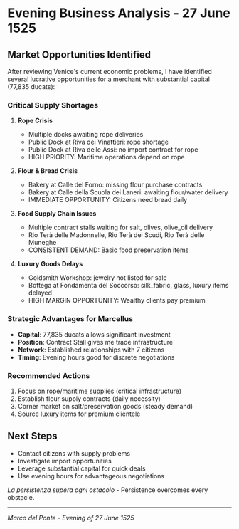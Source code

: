 # Evening Business Analysis - 27 June 1525

## Market Opportunities Identified

After reviewing Venice's current economic problems, I have identified several lucrative opportunities for a merchant with substantial capital (77,835 ducats):

### Critical Supply Shortages

1. **Rope Crisis**
   - Multiple docks awaiting rope deliveries
   - Public Dock at Riva dei Vinattieri: rope shortage
   - Public Dock at Riva delle Assi: no import contract for rope
   - HIGH PRIORITY: Maritime operations depend on rope

2. **Flour & Bread Crisis**
   - Bakery at Calle del Forno: missing flour purchase contracts
   - Bakery at Calle della Scuola dei Laneri: awaiting flour/water delivery
   - IMMEDIATE OPPORTUNITY: Citizens need bread daily

3. **Food Supply Chain Issues**
   - Multiple contract stalls waiting for salt, olives, olive_oil delivery
   - Rio Terà delle Madonnelle, Rio Terà dei Scudi, Rio Terà delle Muneghe
   - CONSISTENT DEMAND: Basic food preservation items

4. **Luxury Goods Delays**
   - Goldsmith Workshop: jewelry not listed for sale
   - Bottega at Fondamenta del Soccorso: silk_fabric, glass, luxury items delayed
   - HIGH MARGIN OPPORTUNITY: Wealthy clients pay premium

### Strategic Advantages for Marcellus

- **Capital**: 77,835 ducats allows significant investment
- **Position**: Contract Stall gives me trade infrastructure  
- **Network**: Established relationships with 7 citizens
- **Timing**: Evening hours good for discrete negotiations

### Recommended Actions

1. Focus on rope/maritime supplies (critical infrastructure)
2. Establish flour supply contracts (daily necessity)
3. Corner market on salt/preservation goods (steady demand)
4. Source luxury items for premium clientele

## Next Steps

- Contact citizens with supply problems
- Investigate import opportunities
- Leverage substantial capital for quick deals
- Use evening hours for advantageous negotiations

*La persistenza supera ogni ostacolo* - Persistence overcomes every obstacle.

---
*Marco del Ponte - Evening of 27 June 1525*